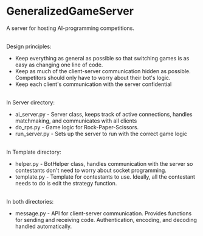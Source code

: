 # GeneralizedGameServer
<p>A server for hosting AI-programming competitions.</p>
<br>
Design principles:
<ul>
    <li>Keep everything as general as possible so that switching games is as easy as changing one line of code.</li>
    <li>Keep as much of the client-server communication hidden as possible. Competitors should only have to worry about their bot's logic.</li>
    <li>Keep each client's communication with the server confidential</li>
</ul>
<br>
In Server directory:
<ul>
    <li>ai_server.py - Server class, keeps track of active connections, handles matchmaking, and communicates with all clients</li>
    <li>do_rps.py - Game logic for Rock-Paper-Scissors.</li>
    <li>run_server.py - Sets up the server to run with the correct game logic</li>
</ul>
<br>
In Template directory:
<ul>
    <li>helper.py - BotHelper class, handles communication with the server so contestants don't need to worry about socket programming.</li>
    <li>template.py - Template for contestants to use. Ideally, all the contestant needs to do is edit the strategy function.</li>
</ul>
<br>
In both directories:
<ul>
    <li>message.py - API for client-server communication. Provides functions for sending and receiving code. Authentication, encoding, and decoding handled automatically.</li>
</ul>
